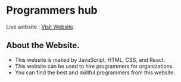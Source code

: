 # Programmers hub

Live website : [Visit Website](https://friendly-kilby-3d218e.netlify.app/).

## About the Website.

* This website is maked by JavaScript, HTML, CSS, and React.
* This website can be used to hire programmers for organizations.
* You can find the best and skillful programmers from this website.
